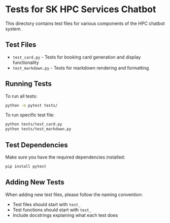 # Tests for SK HPC Services Chatbot

This directory contains test files for various components of the HPC chatbot system.

## Test Files

- `test_card.py` - Tests for booking card generation and display functionality
- `test_markdown.py` - Tests for markdown rendering and formatting

## Running Tests

To run all tests:
```bash
python -m pytest tests/
```

To run specific test file:
```bash
python tests/test_card.py
python tests/test_markdown.py
```

## Test Dependencies

Make sure you have the required dependencies installed:
```bash
pip install pytest
```

## Adding New Tests

When adding new test files, please follow the naming convention:
- Test files should start with `test_`
- Test functions should start with `test_`
- Include docstrings explaining what each test does
